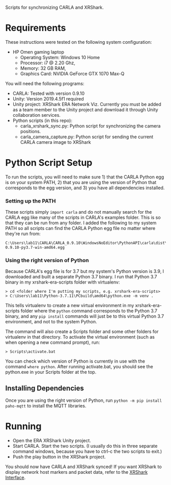 Scripts for synchronizing CARLA and XRShark.

# Requirements
These instructions were tested on the following system configuration:
- HP Omen gaming laptop
  - Operating System: Windows 10 Home
  - Processor: i7 @ 2.20 Ghz,
  - Memory: 32 GB RAM,
  - Graphics Card: NVIDIA GeForce GTX 1070 Max-Q

You will need the following programs:
- CARLA: Tested with version 0.9.10
- Unity: Version 2019.4.5f1 required
- Unity project: XRShark ERA Network Viz. Currently you must be added as a team member to the Unity project and download it through Unity collaboration services.
- Python scripts (in this repo):
  - carla_xrshark_sync.py: Python script for synchronizing the camera positions.
  - carla_camera_capture.py: Python script for sending the current CARLA camera image to XRShark

# Python Script Setup
To run the scripts, you will need to make sure 1) that the CARLA Python egg is on your system PATH, 2) that you are using the version of Python that corresponds to the egg version, and 3) you have all dependencies installed.

### Setting up the PATH
These scripts simply `import carla` and do not manually search for the CARLA egg like many of the scripts in CARLA's examples folder. This is so that they can be run from any folder. I added the following to my system PATH so all scripts can find the CARLA Python egg file no matter where they're run from:

```
C:\Users\lab11\CARLA\CARLA_0.9.10\WindowsNoEditor\PythonAPI\carla\dist\carla-0.9.10-py3.7-win-amd64.egg
```

### Using the right version of Python
Because CARLA's egg file is for 3.7 but my system's Python version is 3.9, I downloaded and built a separate Python 3.7 binary. I run that Python 3.7 binary in my xrshark-era-scripts folder with virtualenv:

```
> cd <folder where I'm putting my scripts, e.g. xrshark-era-scripts>
> C:\Users\lab11\Python-3.7.11\PCbuild\amd64\python.exe -m venv .
```

This tells virtualenv to create a new virtual environment in my xrshark-era-scripts folder where the `python` command corresponds to the Python 3.7 binary, and any `pip install` commands will just be to this virtual Python 3.7 environment, and not to the system Python.

The command will also create a Scripts folder and some other folders for virtualenv in that directory. To activate the virtual environment (such as when opening a new command prompt), run:  
```
> Scripts\activate.bat
```
You can check which version of Python is currently in use with the command `where python`. After running activate.bat, you should see the python.exe in your Scripts folder at the top.

## Installing Dependencies
Once you are using the right version of Python, run `python -m pip install paho-mqtt` to install the MQTT libraries.

# Running
- Open the ERA XRShark Unity project.
- Start CARLA. Start the two scripts. (I usually do this in three separate command windows, because you have to ctrl-c the two scripts to exit.)
- Push the play button in the XRShark project.

You should now have CARLA and XRShark synced! If you want XRShark to display network host markers and packet data, refer to the [XRShark Interface](https://docs.google.com/document/d/1FLnxK0fSAxS3ziwpZ2-dLTjNdDfohzlo00dI5aq-SIc/edit?usp=sharing).
